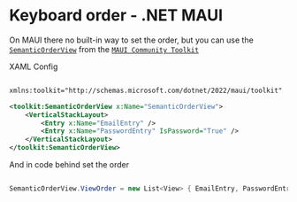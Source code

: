 # Keyboard order - .NET MAUI

On MAUI there no built-in way to set the order, but you can use the [`SemanticOrderView`](https://learn.microsoft.com/en-us/dotnet/communitytoolkit/maui/views/semantic-order-view) from the [`MAUI Community Toolkit`](https://learn.microsoft.com/en-us/dotnet/communitytoolkit/maui)

XAML Config

```xml

xmlns:toolkit="http://schemas.microsoft.com/dotnet/2022/maui/toolkit"

<toolkit:SemanticOrderView x:Name="SemanticOrderView">
    <VerticalStackLayout>
        <Entry x:Name="EmailEntry" />
        <Entry x:Name="PasswordEntry" IsPassword="True" />
    </VerticalStackLayout>
</toolkit:SemanticOrderView>

```

And in code behind set the order

```csharp

SemanticOrderView.ViewOrder = new List<View> { EmailEntry, PasswordEntry };

```
